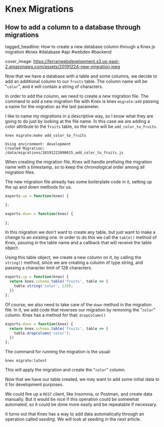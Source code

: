 # Knex Migrations
## How to add a column to a database through migrations

tagged_headline: How to create a new database column through a Knex.js migration #knex #database #api #webdev #backend

cover_image: https://ferrariwebdevelopment.s3.us-east-2.amazonaws.com/assets/20191224-new-migration.jpeg

Now that we have a database with a table and some columns, we decide to add an additional column to our `fruits` table. The column name will be "`color`", and it will contain a string of characters.

In order to add the column, we need to create a *new* migration file.
The command to add a new migration file with Knex is knex `migrate:add` passing a name for the migration as the last parameter.

I like to name my migrations in a descriptive way, so I know what they are going to do just by looking at the file name. In this case we are adding a color attribute to the `fruits` table, so the name will be `add_color_to_fruits`.

```
knex migrate:make add_color_to_fruits

Using environment: development
Created Migration:
/data/migrations/20191222090615_add_color_to_fruits.js
```

When creating the migration file, Knex will handle prefixing the migration name with a timestamp, so to keep the chronological order among all migration files.

The new migration file already has some boilerplate code in it, setting up the up and down methods for us.

```js
exports.up = function(knex) {

};

exports.down = function(knex) {
  
};
```

In this migration we don't want to create any table, but just want to make a change to an *existing* one. In order to do this we call the `table()` method of Knex, passing in the table name and a callback that will receive the table object.

Using this table object, we create a new column on it, by calling the `string()` method, since we are creating a column of type string, and passing a character limit of 128 characters.

```js
exports.up = function(knex) {
  return knex.schema.table('fruits', table => {
    table.string('color', 128);
  })
};
```

Of course, we also need to take care of the `down` method in the migration file.
In it, we add code that reverses our migration by removing the "`color`" column. Knex has a method for that: `dropColumn()`

```js
exports.down = function(knex) {
  return knex.schema.table('fruits', table => {
    table.dropColumn('color');
  })
};
```

The command for running the migration is the usual:

```
knex migrate:latest
```

This will apply the migration and create the "`color`" column.

Now that we have our table created, we may want to add some initial data to it for development purposes.

We could fire up a `REST` client, like Insomnia, or Postman, and create data manually.
But it would be nice if this operation could be somewhat automated, so it could be done more easily and be repeatable if necessary.

It turns out that Knex has a way to add data automatically through an operation called *seeding*.
We will look at seeding in the next article.